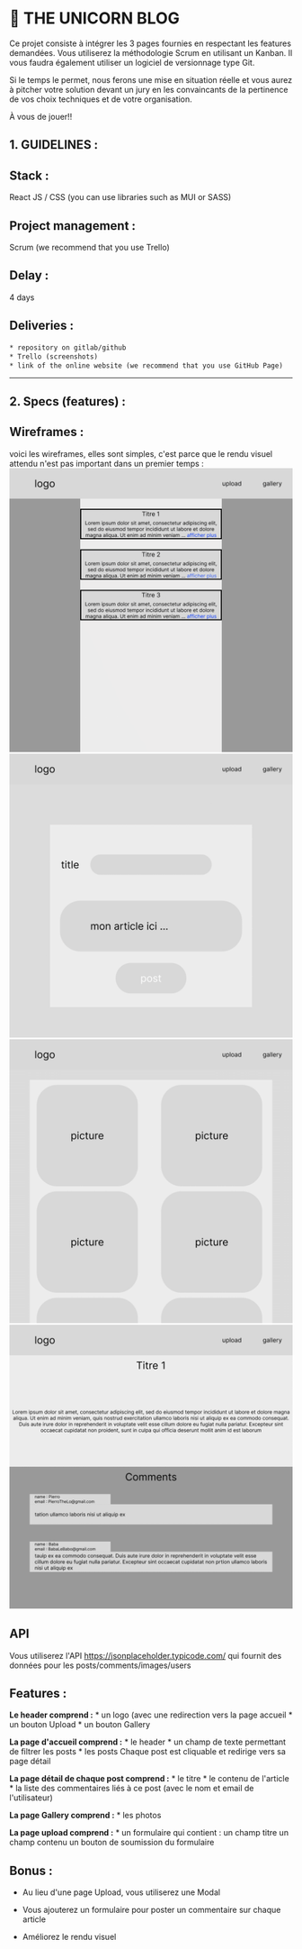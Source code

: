 # 🦄 THE UNICORN BLOG

Ce projet consiste à intégrer les 3 pages fournies en respectant les features demandées.
Vous utiliserez la méthodologie Scrum en utilisant un Kanban.
Il vous faudra également utiliser un logiciel de versionnage type Git.

Si le temps le permet, nous ferons une mise en situation réelle et vous aurez à pitcher votre solution devant un jury en les convaincants de la pertinence de vos choix techniques et de votre organisation.

À vous de jouer!!

## 1. GUIDELINES :

## Stack :
React JS / CSS (you can use libraries such as MUI or SASS)

## Project management :
Scrum (we recommend that you use Trello)

## Delay :
4 days

## Deliveries :
    * repository on gitlab/github
    * Trello (screenshots)
    * link of the online website (we recommend that you use GitHub Page)
    

______

## 2. Specs (features) :

## Wireframes :
voici les wireframes, elles sont simples, c'est parce que le rendu visuel attendu n'est pas important dans un premier temps :
![wireframe1](./React-1.png)
![wireframe2](./React-2.png)
![wireframe3](./React-3.png)
![wireframe4](./React-4.png)


## API

Vous utiliserez l'API https://jsonplaceholder.typicode.com/ qui fournit des données pour les posts/comments/images/users

## Features :
**Le header comprend :**
    * un logo (avec une redirection vers la page accueil
    * un bouton Upload
    * un bouton Gallery

**La page d'accueil comprend :**
    * le header
    * un champ de texte permettant de filtrer les posts
    * les posts 
        Chaque post est cliquable et redirige vers sa page détail

**La page détail de chaque post comprend :**
    * le titre 
    * le contenu de l'article
    * la liste des commentaires liés à ce post (avec le nom et email de l'utilisateur)
        
**La page Gallery comprend :**
    * les photos
    
**La page upload comprend :**
    * un formulaire qui contient :
        un champ titre
        un champ contenu
        un bouton de soumission du formulaire


## Bonus :

* Au lieu d'une page Upload, vous utiliserez une Modal

* Vous ajouterez un formulaire pour poster un commentaire sur chaque article

* Améliorez le rendu visuel